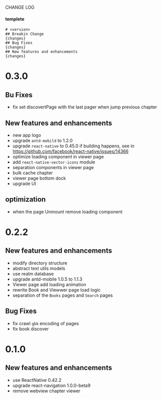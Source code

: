 CHANGE LOG

#### templete
```
# <version>
## Breakin Change
{changes}
## Bug Fixes
{changes}
## New features and enhancements
{changes}
```

# 0.3.0
## Bu Fixes
- fix set discovertPage with the last pager when jump previous chapter
## New features and enhancements
- new app logo
- upgrade `antd-mobild` to 1.2.0
- upgrade `react-native` to 0.45.0
  if building happens, see in https://github.com/facebook/react-native/issues/14366
- optimize loading component in viewer page
- add `react-native-vector-icons` module
- separation components in viewer page
- bulk cache chapter
- viewer page bottom dock
- upgrade UI

## optimization
- when the page Unmount remove loading component

# 0.2.2
## New features and enhancements
- modify directory structure
- abstract text utils models
- use realm database
- upgrade antd-mobile 1.0.5 to 1.1.3
- Viewer page add loading animation
- rewrite Book and Viewwer page load logic
- separation of the `Books` pages and `Search` pages

## Bug Fixes
- fix crawl `gbk` encoding of pages
- fix book discover

# 0.1.0
## New features and enhancements
- use ReactNative 0.42.2
- upgrade react-navigation 1.0.0-beta9
- remove webview chapter viewer
